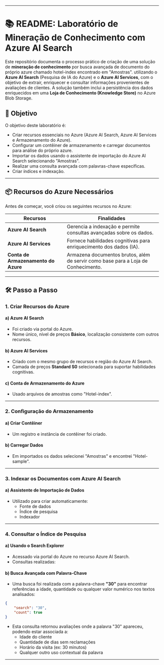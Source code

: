 
---

# 📚 README: Laboratório de Mineração de Conhecimento com Azure AI Search

Este repositório documenta o processo prático de criação de uma solução de **mineração de conhecimento** por busca avançada de documento do próprio azure chamado hotel-index encontrado em "Amostras". utilizando o **Azure AI Search** (Pesquisa de IA do Azure) e o **Azure AI Services**, com o objetivo de extrair, enriquecer e consultar informações provenientes de avaliações de clientes. A solução também inclui a persistência dos dados enriquecidos em uma **Loja de Conhecimento (Knowledge Store)** no Azure Blob Storage.

## 🔧 Objetivo

O objetivo deste laboratório é:

- Criar recursos essenciais no Azure (Azure AI Search, Azure AI Services e Armazenamento do Azure).
- Configurar um contêiner de armazenamento e carregar documentos para análise do próprio azure.
- Importar os dados usando o assistente de importação do Azure AI Search selecionando "Amostras".
- Realizar uma consulta avançada com palavras-chave específicas.
- Criar índices e indexação.

---

## 📦 Recursos do Azure Necessários

Antes de começar, você criou os seguintes recursos no Azure:

| Recursos | Finalidades |
|--------|------------|
| **Azure AI Search** | Gerencia a indexação e permite consultas avançadas sobre os dados. |
| **Azure AI Services** | Fornece habilidades cognitivas para enriquecimento dos dados (IA). |
| **Conta de Armazenamento do Azure** | Armazena documentos brutos, além de servir como base para a Loja de Conhecimento. |

---

## 🛠️ Passo a Passo

### 1. **Criar Recursos do Azure**

#### a) Azure AI Search

- Foi criado via portal do Azure.
- Nome único, nível de preços **Básico**, localização consistente com outros recursos.

#### b) Azure AI Services

- Criado com o mesmo grupo de recursos e região do Azure AI Search.
- Camada de preços **Standard S0** selecionada para suportar habilidades cognitivas.

#### c) Conta de Armazenamento do Azure

- Usado arquivos de amostras como "Hotel-index".
  
---

### 2. **Configuração do Armazenamento**

#### a) Criar Contêiner

- Um registro e instância de contêiner foi criado.

#### b) Carregar Dados

- Em importados os dados selecionei "Amostras" e encontrei "Hotel-sample".

---

### 3. **Indexar os Documentos com Azure AI Search**

#### a) Assistente de Importação de Dados

- Utilizado para criar automaticamente:
  - Fonte de dados
  - Índice de pesquisa
  - Indexador
    
---

### 4. **Consultar o Índice de Pesquisa**

#### a) Usando o Search Explorer

- Acessado via portal do Azure no recurso Azure AI Search.
- Consultas realizadas:

#### b) Busca Avançada com Palavra-Chave
- Uma busca foi realizada com a palavra-chave **"30"** para encontrar referências a idade, quantidade ou qualquer valor numérico nos textos analisados:
```json
{
    "search": "30",
    "count": true
}
```

- Esta consulta retornou avaliações onde a palavra "30" apareceu, podendo estar associada a:
  - Idade do cliente
  - Quantidade de dias sem reclamações
  - Horário da visita (ex: 30 minutos)
  - Qualquer outro uso contextual da palavra

---

